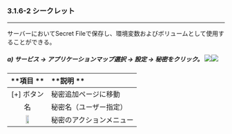 ### 3.1.6-2 シークレット

---

サーバーにおいてSecret Fileで保存し、環境変数およびボリュームとして使用することができる。

##### a\) サービス → アプリケーションマップ選択 → 設定 → 秘密をクリック。 ![](/assets/EN/2.5/3.1.6-2_1.png)![](/assets/EN/2.5/3.1.6-2_2.png)

| **項目  ** | **説明 ** |
| :---: | :--- |
| [+] ボタン | 秘密追加ページに移動 |
| 名 | 秘密名（ユーザー指定） |
| <img src="/assets/EN/2.5/3.1.6-2_3.png" width="30%" /> | 秘密のアクションメニュー|



